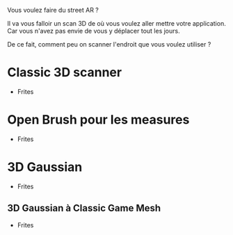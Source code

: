 Vous voulez faire du street AR ?

Il va vous falloir un scan 3D de où vous voulez aller mettre votre application.
Car vous n'avez pas envie de vous y déplacer tout les jours.

De ce fait, comment peu on scanner l'endroit que vous voulez utiliser ?



# Classic 3D scanner

- Frites
 
# Open Brush pour les measures

- Frites

# 3D Gaussian

- Frites

## 3D Gaussian à Classic Game Mesh

- Frites
